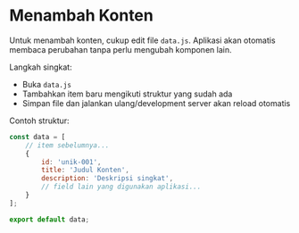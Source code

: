 # Menambah Konten

Untuk menambah konten, cukup edit file `data.js`. Aplikasi akan otomatis membaca perubahan tanpa perlu mengubah komponen lain.

Langkah singkat:
- Buka `data.js`
- Tambahkan item baru mengikuti struktur yang sudah ada
- Simpan file dan jalankan ulang/development server akan reload otomatis

Contoh struktur:
```js
const data = [
    // item sebelumnya...
    {
        id: 'unik-001',
        title: 'Judul Konten',
        description: 'Deskripsi singkat',
        // field lain yang digunakan aplikasi...
    }
];

export default data;
```